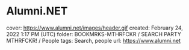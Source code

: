 # Alumni.NET

cover: https://www.alumni.net/images/header.gif
created: February 24, 2022 1:17 PM (UTC)
folder: BOOKMRKS-MTHRFCKR / SEARCH PARTY MTHRFCKR! / People
tags: Search, people
url: https://www.alumni.net